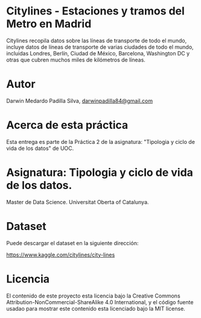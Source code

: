 # Citylines - Estaciones y tramos del Metro en Madrid
Citylines recopila datos sobre las líneas de transporte de todo el mundo, incluye datos de líneas de transporte de varias ciudades de todo el mundo, incluidas Londres, Berlín, Ciudad de México, Barcelona, Washington DC y otras que cubren muchos miles de kilómetros de líneas. 

# Autor
Darwin Medardo Padilla Silva, darwinpadilla84@gmail.com

# Acerca de esta práctica
Esta entrega es parte de la Práctica 2 de la asignatura: "Tipologia y ciclo de vida de los datos" de UOC.

# Asignatura: Tipologia y ciclo de vida de los datos.
Master de Data Science.
Universitat Oberta of Catalunya.

# Dataset
Puede descargar el dataset en la siguiente dirección:

https://www.kaggle.com/citylines/city-lines

# Licencia
El contenido de este proyecto esta licencia bajo la Creative Commons Attribution-NonCommercial-ShareAlike 4.0 International, y el código fuente usadao para mostrar este contenido esta licenciado bajo la MIT license.
